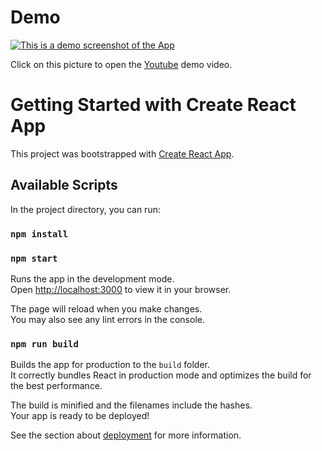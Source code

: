 # Demo

[![This is a demo screenshot of the App](https://github-production-user-asset-6210df.s3.amazonaws.com/51822945/274918796-826260e3-645d-4194-a694-6ed38e7803f5.png)](https://www.youtube.com/watch?v=E5KyIt7sALw)

Click on this picture to open the [Youtube](https://www.youtube.com/watch?v=E5KyIt7sALw) demo video. 
# Getting Started with Create React App

This project was bootstrapped with [Create React App](https://github.com/facebook/create-react-app).

## Available Scripts

In the project directory, you can run:

### `npm install`

### `npm start`

Runs the app in the development mode.\
Open [http://localhost:3000](http://localhost:3000) to view it in your browser.

The page will reload when you make changes.\
You may also see any lint errors in the console.

### `npm run build`

Builds the app for production to the `build` folder.\
It correctly bundles React in production mode and optimizes the build for the best performance.

The build is minified and the filenames include the hashes.\
Your app is ready to be deployed!

See the section about [deployment](https://facebook.github.io/create-react-app/docs/deployment) for more information.